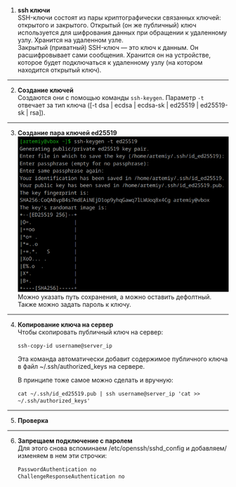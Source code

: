 1. **ssh ключи**  
    SSH-ключи состоят из пары криптографически связанных ключей: открытого и закрытого.  Открытый (он же публичный) ключ используется для шифрования данных при обращении к удаленному узлу. Хранится на удаленном узле.  
    Закрытый (приватный) SSH-ключ — это ключ к данным. Он расшифровывает сами сообщения. Хранится он на устройстве, которое будет подключаться к удаленному узлу (на котором находится открытый ключ).  

---

2. **Создание ключей**  
    Создаются они с помощью команды `ssh-keygen`. Параметр `-t` отвечает за тип ключа ([-t dsa | ecdsa | ecdsa-sk | ed25519 | ed25519-sk | rsa]).

---

3. **Создание пара ключей ed25519**  
    ![Вывод](image-10.png)  
    Можно указать путь сохранения, а можно оставить дефолтный. Также можно задать пароль к ключу.

---

4. **Копирование ключа на сервер**  
    Чтобы скопировать публичный ключ на сервер:
    ```
    ssh-copy-id username@server_ip
    ```
    Эта команда автоматически добавит содержимое публичного ключа в файл ~/.ssh/authorized_keys на сервере.   

    В принципе тоже самое можно сделать и вручную:
    ```
    cat ~/.ssh/id_ed25519.pub | ssh username@server_ip 'cat >> ~/.ssh/authorized_keys'
    ```

---

5. **Проверка**

---

6. **Запрещаем подключение с паролем**  
    Для этого снова вспоминаем /etc/openssh/sshd_config и добавляем/изменяем в нем эти строчки:
    ```
    PasswordAuthentication no
    ChallengeResponseAuthentication no
    ```
